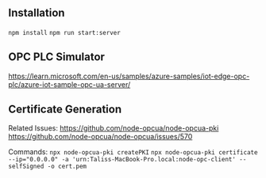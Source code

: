 ## Installation

`npm install`
`npm run start:server`

## OPC PLC Simulator

https://learn.microsoft.com/en-us/samples/azure-samples/iot-edge-opc-plc/azure-iot-sample-opc-ua-server/

## Certificate Generation

Related Issues:
https://github.com/node-opcua/node-opcua-pki
https://github.com/node-opcua/node-opcua/issues/570

Commands:
`npx node-opcua-pki createPKI`
`npx node-opcua-pki certificate --ip="0.0.0.0" -a 'urn:Taliss-MacBook-Pro.local:node-opc-client' --selfSigned -o cert.pem`
